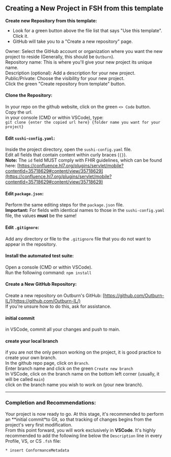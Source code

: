 ## Creating a New Project in FSH from this template

**Create new Repository from this template:**  
- Look for a green button above the file list that says "Use this template". Click it.  
- GitHub will take you to a "Create a new repository" page.  

Owner: Select the GitHub account or organization where you want the new project to reside (Generally, this should be `Outburn`).  
Repository name: This is where you'll give your new project its unique name.  
Description (optional): Add a description for your new project.  
Public/Private: Choose the visibility for your new project.  
Click the green "Create repository from template" button.  

#### **Clone the Repository:**  
In your repo on the github website, click on the green `<> Code` button.  
Copy the url.  
in your console (CMD or within VSCode), type:  
`git clone {enter the copied url here} {folder name you want for your project}`  

#### **Edit `sushi-config.yaml`:**  
Inside the project directory, open the `sushi-config.yaml` file.  
Edit all fields that contain content within curly braces (`{}`).  
**Note:** The `id` field MUST comply with FHIR guidelines, which can be found here: [https://confluence.hl7.org/plugins/servlet/mobile?contentId=35718629#content/view/35718629](https://confluence.hl7.org/plugins/servlet/mobile?contentId=35718629#content/view/35718629)  

#### **Edit `package.json`:**  
Perform the same editing steps for the `package.json` file.  
**Important:** For fields with identical names to those in the `sushi-config.yaml` file, the values **must** be the same!  

#### **Edit `.gitignore`:**  
Add any directory or file to the `.gitignore` file that you do not want to appear in the repository.   

#### **Install the automated test suite:**  
Open a console (CMD or within VSCode).  
Run the following command: `npm install`  

#### **Create a New GitHub Repository:**  
Create a new repository on Outburn's GitHub: [https://github.com/Outburn-IL/](https://github.com/Outburn-IL/)  
If you're unsure how to do this, ask for assistance.  

#### **initial commit**  
in VSCode, commit all your changes and push to main.  

#### **create your local branch**  
if you are not the only person working on the project, it is good practice to create your own branch.  
In the github repo page, click on `Branch`.  
Enter branch name and click on the green `Create new branch`  
In VSCode, click on the branch name on the bottom left corner (usually, it will be called `main`)  
click on the branch name you wish to work on (your new branch).  


---

### **Completion and Recommendations:**  
Your project is now ready to go. At this stage, it's recommended to perform an **initial commit*to Git, so that tracking of changes begins from the project's very first modification.  
From this point forward, you will work exclusively in **VSCode**. It's highly recommended to add the following line below the `Description` line in every Profile, VS, or CS `.fsh` file:  

`* insert ConformanceMetadata`
